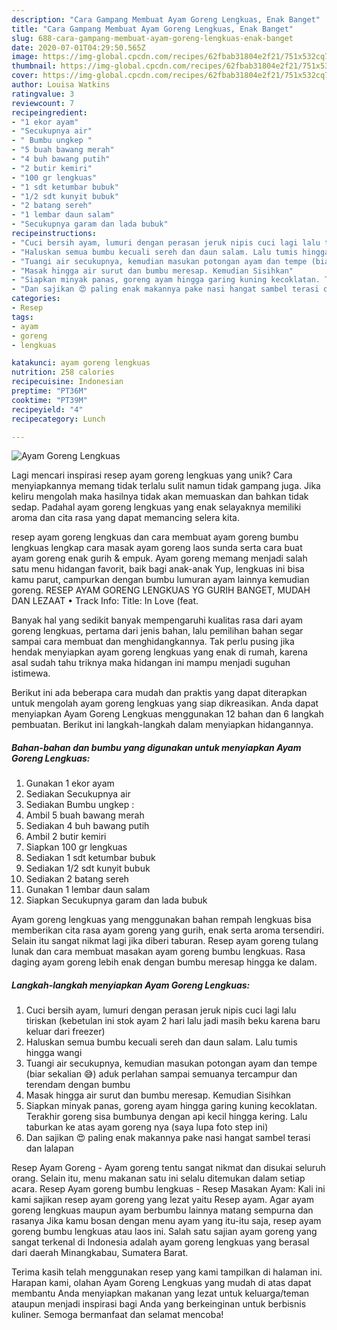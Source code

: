 ```yaml
---
description: "Cara Gampang Membuat Ayam Goreng Lengkuas, Enak Banget"
title: "Cara Gampang Membuat Ayam Goreng Lengkuas, Enak Banget"
slug: 688-cara-gampang-membuat-ayam-goreng-lengkuas-enak-banget
date: 2020-07-01T04:29:50.565Z
image: https://img-global.cpcdn.com/recipes/62fbab31804e2f21/751x532cq70/ayam-goreng-lengkuas-foto-resep-utama.jpg
thumbnail: https://img-global.cpcdn.com/recipes/62fbab31804e2f21/751x532cq70/ayam-goreng-lengkuas-foto-resep-utama.jpg
cover: https://img-global.cpcdn.com/recipes/62fbab31804e2f21/751x532cq70/ayam-goreng-lengkuas-foto-resep-utama.jpg
author: Louisa Watkins
ratingvalue: 3
reviewcount: 7
recipeingredient:
- "1 ekor ayam"
- "Secukupnya air"
- " Bumbu ungkep "
- "5 buah bawang merah"
- "4 buh bawang putih"
- "2 butir kemiri"
- "100 gr lengkuas"
- "1 sdt ketumbar bubuk"
- "1/2 sdt kunyit bubuk"
- "2 batang sereh"
- "1 lembar daun salam"
- "Secukupnya garam dan lada bubuk"
recipeinstructions:
- "Cuci bersih ayam, lumuri dengan perasan jeruk nipis cuci lagi lalu tiriskan (kebetulan ini stok ayam 2 hari lalu jadi masih beku karena baru keluar dari freezer)"
- "Haluskan semua bumbu kecuali sereh dan daun salam. Lalu tumis hingga wangi"
- "Tuangi air secukupnya, kemudian masukan potongan ayam dan tempe (biar sekalian 😅) aduk perlahan sampai semuanya tercampur dan terendam dengan bumbu"
- "Masak hingga air surut dan bumbu meresap. Kemudian Sisihkan"
- "Siapkan minyak panas, goreng ayam hingga garing kuning kecoklatan. Terakhir goreng sisa bumbunya dengan api kecil hingga kering. Lalu taburkan ke atas ayam goreng nya (saya lupa foto step ini)"
- "Dan sajikan 😍 paling enak makannya pake nasi hangat sambel terasi dan lalapan"
categories:
- Resep
tags:
- ayam
- goreng
- lengkuas

katakunci: ayam goreng lengkuas 
nutrition: 258 calories
recipecuisine: Indonesian
preptime: "PT36M"
cooktime: "PT39M"
recipeyield: "4"
recipecategory: Lunch

---
```



![Ayam Goreng Lengkuas](https://img-global.cpcdn.com/recipes/62fbab31804e2f21/751x532cq70/ayam-goreng-lengkuas-foto-resep-utama.jpg)

Lagi mencari inspirasi resep ayam goreng lengkuas yang unik? Cara menyiapkannya memang tidak terlalu sulit namun tidak gampang juga. Jika keliru mengolah maka hasilnya tidak akan memuaskan dan bahkan tidak sedap. Padahal ayam goreng lengkuas yang enak selayaknya memiliki aroma dan cita rasa yang dapat memancing selera kita.

resep ayam goreng lengkuas dan cara membuat ayam goreng bumbu lengkuas lengkap cara masak ayam goreng laos sunda serta cara buat ayam goreng enak gurih &amp; empuk. Ayam goreng memang menjadi salah satu menu hidangan favorit, baik bagi anak-anak Yup, lengkuas ini bisa kamu parut, campurkan dengan bumbu lumuran ayam lainnya kemudian goreng. RESEP AYAM GORENG LENGKUAS YG GURIH BANGET, MUDAH DAN LEZAAT • Track Info: Title: In Love (feat.

Banyak hal yang sedikit banyak mempengaruhi kualitas rasa dari ayam goreng lengkuas, pertama dari jenis bahan, lalu pemilihan bahan segar sampai cara membuat dan menghidangkannya. Tak perlu pusing jika hendak menyiapkan ayam goreng lengkuas yang enak di rumah, karena asal sudah tahu triknya maka hidangan ini mampu menjadi suguhan istimewa.


Berikut ini ada beberapa cara mudah dan praktis yang dapat diterapkan untuk mengolah ayam goreng lengkuas yang siap dikreasikan. Anda dapat menyiapkan Ayam Goreng Lengkuas menggunakan 12 bahan dan 6 langkah pembuatan. Berikut ini langkah-langkah dalam menyiapkan hidangannya.

<!--inarticleads1-->

##### Bahan-bahan dan bumbu yang digunakan untuk menyiapkan Ayam Goreng Lengkuas:

1. Gunakan 1 ekor ayam
1. Sediakan Secukupnya air
1. Sediakan  Bumbu ungkep :
1. Ambil 5 buah bawang merah
1. Sediakan 4 buh bawang putih
1. Ambil 2 butir kemiri
1. Siapkan 100 gr lengkuas
1. Sediakan 1 sdt ketumbar bubuk
1. Sediakan 1/2 sdt kunyit bubuk
1. Sediakan 2 batang sereh
1. Gunakan 1 lembar daun salam
1. Siapkan Secukupnya garam dan lada bubuk


Ayam goreng lengkuas yang menggunakan bahan rempah lengkuas bisa memberikan cita rasa ayam goreng yang gurih, enak serta aroma tersendiri. Selain itu sangat nikmat lagi jika diberi taburan. Resep ayam goreng tulang lunak dan cara membuat masakan ayam goreng bumbu lengkuas. Rasa daging ayam goreng lebih enak dengan bumbu meresap hingga ke dalam. 

<!--inarticleads2-->

##### Langkah-langkah menyiapkan Ayam Goreng Lengkuas:

1. Cuci bersih ayam, lumuri dengan perasan jeruk nipis cuci lagi lalu tiriskan (kebetulan ini stok ayam 2 hari lalu jadi masih beku karena baru keluar dari freezer)
1. Haluskan semua bumbu kecuali sereh dan daun salam. Lalu tumis hingga wangi
1. Tuangi air secukupnya, kemudian masukan potongan ayam dan tempe (biar sekalian 😅) aduk perlahan sampai semuanya tercampur dan terendam dengan bumbu
1. Masak hingga air surut dan bumbu meresap. Kemudian Sisihkan
1. Siapkan minyak panas, goreng ayam hingga garing kuning kecoklatan. Terakhir goreng sisa bumbunya dengan api kecil hingga kering. Lalu taburkan ke atas ayam goreng nya (saya lupa foto step ini)
1. Dan sajikan 😍 paling enak makannya pake nasi hangat sambel terasi dan lalapan


Resep Ayam Goreng - Ayam goreng tentu sangat nikmat dan disukai seluruh orang. Selain itu, menu makanan satu ini selalu ditemukan dalam setiap acara. Resep Ayam goreng bumbu lengkuas - Resep Masakan Ayam: Kali ini kami sajikan resep ayam goreng yang lezat yaitu Resep ayam. Agar ayam goreng lengkuas maupun ayam berbumbu lainnya matang sempurna dan rasanya Jika kamu bosan dengan menu ayam yang itu-itu saja, resep ayam goreng bumbu lengkuas atau laos ini. Salah satu sajian ayam goreng yang sangat terkenal di Indonesia adalah ayam goreng lengkuas yang berasal dari daerah Minangkabau, Sumatera Barat. 

Terima kasih telah menggunakan resep yang kami tampilkan di halaman ini. Harapan kami, olahan Ayam Goreng Lengkuas yang mudah di atas dapat membantu Anda menyiapkan makanan yang lezat untuk keluarga/teman ataupun menjadi inspirasi bagi Anda yang berkeinginan untuk berbisnis kuliner. Semoga bermanfaat dan selamat mencoba!
